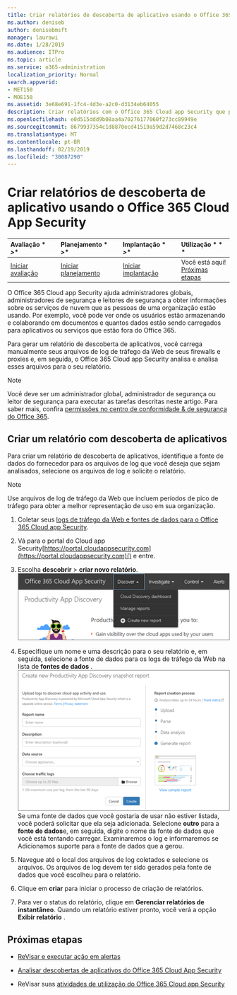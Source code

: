 ```yaml
---
title: Criar relatórios de descoberta de aplicativo usando o Office 365 Cloud App Security
ms.author: deniseb
author: denisebmsft
manager: laurawi
ms.date: 1/28/2019
ms.audience: ITPro
ms.topic: article
ms.service: o365-administration
localization_priority: Normal
search.appverid:
- MET150
- MOE150
ms.assetid: 3e68e691-1fc4-4d3e-a2c0-d3134eb64055
description: Criar relatórios com o Office 365 Cloud app Security que permite que você entenda como as pessoas em sua organização estão usando o Office 365 e outros aplicativos.
ms.openlocfilehash: e0d515ddd9b08aa4a70276177060f273cc89949e
ms.sourcegitcommit: 8679937354c1d8870ecd41519a59d2d7468c23c4
ms.translationtype: MT
ms.contentlocale: pt-BR
ms.lasthandoff: 02/19/2019
ms.locfileid: "30087290"
---
```

# <a name="create-app-discovery-reports-using-office-365-cloud-app-security"></a>Criar relatórios de descoberta de aplicativo usando o Office 365 Cloud App Security

|Avaliação * *\>**|Planejamento * *\>**|Implantação * *\>**|Utilização * * *|
|:-----|:-----|:-----|:-----|
|[Iniciar avaliação](office-365-cas-overview.md) <br/> |[Iniciar planejamento](get-ready-for-office-365-cas.md) <br/> |[Iniciar implantação](turn-on-office-365-cas.md) <br/> |Você está aqui!  <br/> [Próximas etapas](#next-steps) <br/> |
   
O Office 365 Cloud app Security ajuda administradores globais, administradores de segurança e leitores de segurança a obter informações sobre os serviços de nuvem que as pessoas de uma organização estão usando. Por exemplo, você pode ver onde os usuários estão armazenando e colaborando em documentos e quantos dados estão sendo carregados para aplicativos ou serviços que estão fora do Office 365.
  
Para gerar um relatório de descoberta de aplicativos, você carrega manualmente seus arquivos de log de tráfego da Web de seus firewalls e proxies e, em seguida, o Office 365 Cloud app Security analisa e analisa esses arquivos para o seu relatório.
  
> [!NOTE]
> Você deve ser um administrador global, administrador de segurança ou leitor de segurança para executar as tarefas descritas neste artigo. Para saber mais, confira [permissões no centro de conformidade &amp; de segurança do Office 365](permissions-in-the-security-and-compliance-center.md). 
  
## <a name="create-a-report-with-app-discovery"></a>Criar um relatório com descoberta de aplicativos

Para criar um relatório de descoberta de aplicativos, identifique a fonte de dados do fornecedor para os arquivos de log que você deseja que sejam analisados, selecione os arquivos de log e solicite o relatório.
  
> [!NOTE]
> Use arquivos de log de tráfego da Web que incluem períodos de pico de tráfego para obter a melhor representação de uso em sua organização. 
  
1. Coletar seus [logs de tráfego da Web e fontes de dados para o Office 365 Cloud app Security](web-traffic-logs-and-data-sources-for-ocas.md).
    
2. Vá para o portal do Cloud app Security[https://portal.cloudappsecurity.com](https://portal.cloudappsecurity.com)() e entre. 
       
3. Escolha **descobrir** \> **criar novo relatório**. <br>![No portal CAS do Office 365, escolha descobrir](media/73b5299f-94b5-49dd-a00f-154d188eb2c5.png)<br>
  
4. Especifique um nome e uma descrição para o seu relatório e, em seguida, selecione a fonte de dados para os logs de tráfego da Web na lista de **fontes de dados** . <br>![Em CAS do O365, escolha \> descobrir criar novo relatório](media/22e660f0-5eb2-49fa-9fea-f88a5809a07b.png)<br>Se uma fonte de dados que você gostaria de usar não estiver listada, você poderá solicitar que ela seja adicionada. Selecione **outro** para a **fonte de dados**e, em seguida, digite o nome da fonte de dados que você está tentando carregar. Examinaremos o log e informaremos se Adicionamos suporte para a fonte de dados que a gerou. 
  
5. Navegue até o local dos arquivos de log coletados e selecione os arquivos. Os arquivos de log devem ter sido gerados pela fonte de dados que você escolheu para o relatório.
    
6. Clique em **criar** para iniciar o processo de criação de relatórios. 
    
7. Para ver o status do relatório, clique em **Gerenciar relatórios de instantâneo**. Quando um relatório estiver pronto, você verá a opção **Exibir relatório** . 
    
## <a name="next-steps"></a>Próximas etapas

- [ReVisar e executar ação em alertas](review-office-365-cas-alerts.md)
    
- [Analisar descobertas de aplicativos do Office 365 Cloud App Security](review-app-discovery-findings-in-ocas.md)
    
- ReVisar suas [atividades de utilização do Office 365 Cloud app Security](utilization-activities-for-ocas.md)
    

